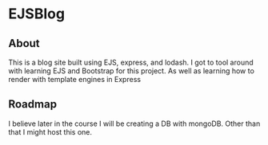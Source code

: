 # EJSBlog

## About

This is a blog site built using EJS, express, and lodash. I got to tool around with learning EJS and Bootstrap for this project. As well as learning how to render with template engines in Express

## Roadmap

I believe later in the course I will be creating a DB with mongoDB. Other than that I might host this one.